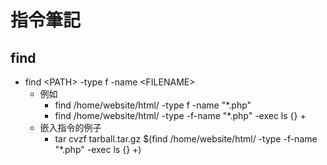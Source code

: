 指令筆記
===========

## find
* find &lt;PATH&gt; -type f -name &lt;FILENAME&gt;
	* 例如
		* find /home/website/html/ -type f -name "*.php"
		* find /home/website/html/ -type -f-name "*.php" -exec ls {} +
	* 嵌入指令的例子
		* tar cvzf tarball.tar.gz $(find /home/website/html/ -type -f-name "*.php" -exec ls {} +)




